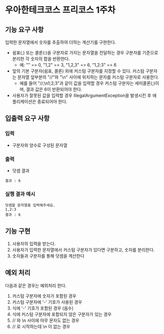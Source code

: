 # 우아한테크코스 프리코스 1주차

## 기능 요구 사항

입력한 문자열에서 숫자를 추출하여 더하는 계산기를 구현한다.

- 쉼표(,) 또는 콜론(:)을 구분자로 가지는 문자열을 전달하는 경우 구분자를 기준으로 분리한 각 숫자의 합을 반환한다.
  - 예: "" => 0, "1,2" => 3, "1,2,3" => 6, "1,2:3" => 6
- 앞의 기본 구분자(쉼표, 콜론) 외에 커스텀 구분자를 지정할 수 있다. 커스텀 구분자는 문자열 앞부분의 "//"와 "\n" 사이에 위치하는 문자를 커스텀 구분자로 사용한다.
   - 예를 들어 "//;\n1;2;3"과 같이 값을 입력할 경우 커스텀 구분자는 세미콜론(;)이며, 결과 값은 6이 반환되어야 한다.
- 사용자가 잘못된 값을 입력할 경우 IllegalArgumentException을 발생시킨 후 애플리케이션은 종료되어야 한다.

## 입출력 요구 사항
### 입력
- 구분자와 양수로 구성된 문자열

### 출력
- 덧셈 결과

```
결과 : 6
```
### 실행 결과 예시
```
덧셈할 문자열을 입력해주세요.
1,2:3
결과 : 6
```

## 기능 구현
1. 사용자의 입력을 받는다.
2. 사용자가 입력한 문자열에서 커스텀 구분자가 있다면 구분하고, 숫자를 분리한다.
3. 숫자들과 구분자를 통해 덧셈을 계산한다

## 예외 처리
다음과 같은 경우는 예외처리 한다.
1. 커스텀 구분자에 숫자가 포함된 경우
2. 커스텀 구분자에 '-' 기호가 사용된 경우
3. 식에 '-' 기호가 포함된 경우 (음수)
4. 식에 커스텀 구분자에 포함되지 않은 구분자가 있는 경우
5. // 와 \n 사이에 아무 문자도 없는 경우
6. // 로 시작하는데 \n 이 없는 경우
